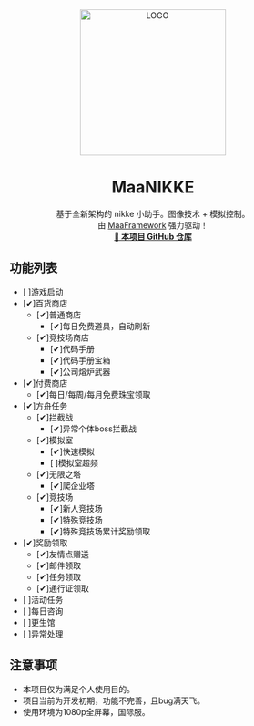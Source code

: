 <!-- markdownlint-disable MD033 MD041 -->
<div align="center">

<img alt="LOGO" src="https://cdn.jsdelivr.net/gh/MaaAssistantArknights/design@main/logo/maa-logo_512x512.png" width="256" height="256" />

# MaaNIKKE

基于全新架构的 nikke 小助手。图像技术 + 模拟控制。  
由 [MaaFramework](https://github.com/MaaXYZ/MaaFramework) 强力驱动！  
<a href="https://github.com/yanglinbin/MaaNIKKE" target="_blank" style="font-weight: bold;">🔗 本项目 GitHub 仓库</a><br>

</div>

## 功能列表

- [ ]游戏启动
- [✔]百货商店
  - [✔]普通商店
    - [✔]每日免费道具，自动刷新
  - [✔]竞技场商店
    - [✔]代码手册
    - [✔]代码手册宝箱
    - [✔]公司熔炉武器
- [✔]付费商店
  - [✔]每日/每周/每月免费珠宝领取
- [✔]方舟任务
  - [✔]拦截战
    - [✔]异常个体boss拦截战
  - [✔]模拟室
    - [✔]快速模拟
    - [ ]模拟室超频
  - [✔]无限之塔
    - [✔]爬企业塔
  - [✔]竞技场
    - [✔]新人竞技场
    - [✔]特殊竞技场
    - [✔]特殊竞技场累计奖励领取
- [✔]奖励领取
  - [✔]友情点赠送
  - [✔]邮件领取
  - [✔]任务领取
  - [✔]通行证领取
- [ ]活动任务
- [ ]每日咨询
- [ ]更生馆
- [ ]异常处理

## 注意事项

- 本项目仅为满足个人使用目的。
- 项目当前为开发初期，功能不完善，且bug满天飞。
- 使用环境为1080p全屏幕，国际服。
